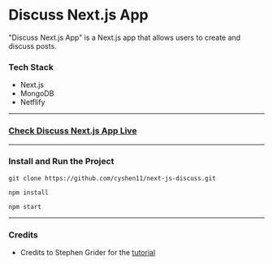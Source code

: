 # Discuss Next.js App
"Discuss Next.js App" is a Next.js app that allows users to create and discuss posts.

### Tech Stack
- Next.js
- MongoDB
- Netflify

--- 
### <a href="https://discuss-next-js-app.netlify.app/" target="_blank">Check Discuss Next.js App Live</a>
---

### Install and Run the Project

```
git clone https://github.com/cyshen11/next-js-discuss.git
```
```
npm install
```
```
npm start
```

---
### Credits
- Credits to Stephen Grider for the <a href="https://www.udemy.com/course/next-js-the-complete-developers-guide" target="_blank">tutorial</a>
